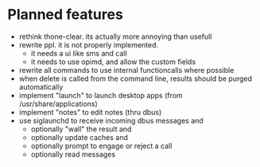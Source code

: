 # Planned features #

  * rethink thone-clear. its actually more annoying than usefull
  * rewrite ppl. it is not properly implemented.
    * it needs a ui like sms and call
    * it needs to use opimd, and allow the custom fields
  * rewrite all commands to use internal functioncalls where possible
  * when delete is called from the command line, results should be purged automatically
  * implement "launch" to launch desktop apps (from /usr/share/applications)
  * implement "notes" to edit notes (thru dbus)
  * use siglaunchd to receive incoming dbus messages and
    * optionally "wall" the result and
    * optionally update caches and
    * optionally prompt to engage or reject a call
    * optionally read messages